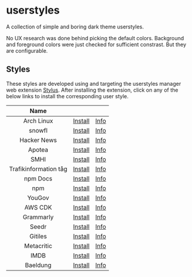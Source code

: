 # userstyles

A collection of simple and boring dark theme userstyles.

No UX research was done behind picking the default colors. Background and
foreground colors were just checked for sufficient constrast. But they are
configurable.

## Styles

These styles are developed using and targeting the userstyles manager web
extension [Stylus](https://github.com/openstyles/stylus). After installing the
extension, click on any of the below links to install the corresponding user
style.

|         Name          |                                                                                                                                              |                                     |
| :-------------------: | :------------------------------------------------------------------------------------------------------------------------------------------: | :---------------------------------: |
|      Arch Linux       |             [Install](https://raw.githubusercontent.com/aruncveli/userstyles/refs/heads/main/sites/archlinux/archlinux.user.css)             |       [Info](sites/archlinux)       |
|        snowfl         |                [Install](https://raw.githubusercontent.com/aruncveli/userstyles/refs/heads/main/sites/snowfl/snowfl.user.css)                |        [Info](sites/snowfl)         |
|      Hacker News      |            [Install](https://raw.githubusercontent.com/aruncveli/userstyles/refs/heads/main/sites/hackernews/hackernews.user.css)            |      [Info](sites/hackernews)       |
|        Apotea         |                [Install](https://raw.githubusercontent.com/aruncveli/userstyles/refs/heads/main/sites/apotea/apotea.user.css)                |        [Info](sites/apotea)         |
|         SMHI          |                  [Install](https://raw.githubusercontent.com/aruncveli/userstyles/refs/heads/main/sites/smhi/smhi.user.css)                  |         [Info](sites/smhi)          |
| Trafikinformation tåg | [Install](https://raw.githubusercontent.com/aruncveli/userstyles/refs/heads/main/sites/trafikinformation-tåg/trafikinformation-tåg.user.css) | [Info](sites/trafikinformation-tåg) |
|       npm Docs        |              [Install](https://raw.githubusercontent.com/aruncveli/userstyles/refs/heads/main/sites/npm-docs/npm-docs.user.css)              |       [Info](sites/npm-docs)        |
|          npm          |                   [Install](https://raw.githubusercontent.com/aruncveli/userstyles/refs/heads/main/sites/npm/npm.user.css)                   |          [Info](sites/npm)          |
|        YouGov         |                [Install](https://raw.githubusercontent.com/aruncveli/userstyles/refs/heads/main/sites/yougov/yougov.user.css)                |        [Info](sites/yougov)         |
|        AWS CDK        |               [Install](https://raw.githubusercontent.com/aruncveli/userstyles/refs/heads/main/sites/aws-cdk/aws-cdk.user.css)               |        [Info](sites/aws-cdk)        |
|       Grammarly       |             [Install](https://raw.githubusercontent.com/aruncveli/userstyles/refs/heads/main/sites/grammarly/grammarly.user.css)             |       [Info](sites/grammarly)       |
|         Seedr         |                 [Install](https://raw.githubusercontent.com/aruncveli/userstyles/refs/heads/main/sites/seedr/seedr.user.css)                 |         [Info](sites/seedr)         |
|        Gitiles        |               [Install](https://raw.githubusercontent.com/aruncveli/userstyles/refs/heads/main/sites/gitiles/gitiles.user.css)               |        [Info](sites/gitiles)        |
|      Metacritic       |            [Install](https://raw.githubusercontent.com/aruncveli/userstyles/refs/heads/main/sites/metacritic/metacritic.user.css)            |      [Info](sites/metacritic)       |
|         IMDB          |                  [Install](https://raw.githubusercontent.com/aruncveli/userstyles/refs/heads/main/sites/imdb/imdb.user.css)                  |         [Info](sites/imdb)          |
|       Baeldung        |              [Install](https://raw.githubusercontent.com/aruncveli/userstyles/refs/heads/main/sites/baeldung/baeldung.user.css)              |       [Info](sites/baeldung)        |
